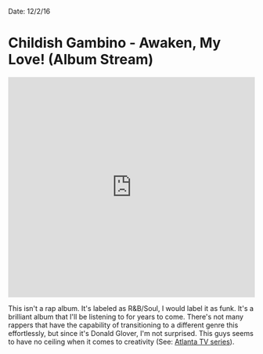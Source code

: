 Date: 12/2/16

# Childish Gambino - Awaken, My Love! (Album Stream)

<center><iframe width="100%" height="450" scrolling="no" frameborder="no" src="https://w.soundcloud.com/player/?url=https%3A//api.soundcloud.com/playlists/280054793&amp;auto_play=false&amp;hide_related=false&amp;show_comments=true&amp;show_user=true&amp;show_reposts=false&amp;visual=true"></iframe></center>

This isn't a rap album. It's labeled as R&B/Soul, I would label it as funk. It's a brilliant album that I'll be listening to for years to come. There's not many rappers that have the capability of transitioning to a different genre this effortlessly, but since it's Donald Glover, I'm not surprised. This guys seems to have no ceiling when it comes to creativity (See: [Atlanta TV series](https://www.google.com/amp/www.theatlantic.com/amp/article/503870/?client=safari)).
